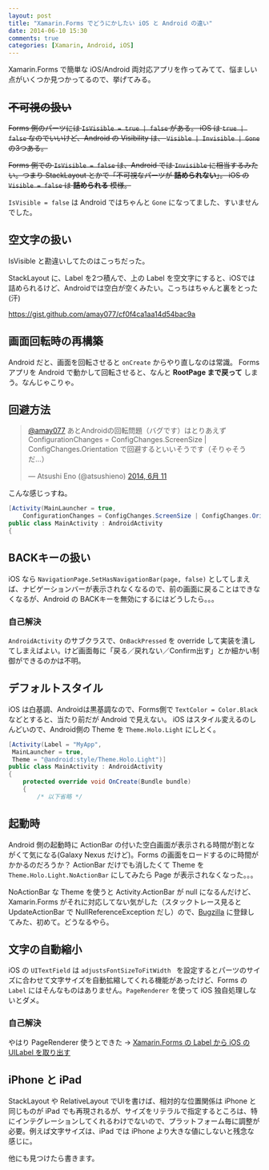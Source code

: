 ```yaml
---
layout: post
title: "Xamarin.Forms でどうにかしたい iOS と Android の違い"
date: 2014-06-10 15:30
comments: true
categories: [Xamarin, Android, iOS]
---
```

Xamarin.Forms で簡単な iOS/Android 両対応アプリを作ってみてて、悩ましい点がいくつか見つかってるので、挙げてみる。
<!--more-->

## ~~不可視の扱い~~

~~Forms 側のパーツには ``IsVisible = true | false`` がある。
iOS は ``true | false`` なのでいいけど、Android の Visibility は、 ``Visible | Invisible | Gone`` の3つある。~~

~~Forms 側での ``IsVisible = false`` は、Android では ``Invisible`` に相当するみたい。つまり StackLayout とかで「不可視なパーツが **詰められない**」。 iOS の ``Visible = false`` は **詰められる** 模様。~~

``IsVisible = false`` は Android ではちゃんと ``Gone`` になってました、すいませんでした。

## 空文字の扱い

IsVisible と勘違いしてたのはこっちだった。

StackLayout に、Label を2つ積んで、上の Label を空文字にすると、iOSでは詰められるけど、Androidでは空白が空くみたい。こっちはちゃんと裏をとった(汗)

https://gist.github.com/amay077/cf0f4ca1aa14d54bac9a


## 画面回転時の再構築

Android だと、画面を回転させると ``onCreate`` からやり直しなのは常識。
Forms アプリを Android で動かして回転させると、なんと **RootPage まで戻って** しまう。なんじゃこりゃ。

## 回避方法

<blockquote class="twitter-tweet" lang="ja"><p><a href="https://twitter.com/amay077">@amay077</a> あとAndroidの回転問題（バグです）はとりあえず ConfigurationChanges = ConfigChanges.ScreenSize | ConfigChanges.Orientation で回避するといいそうです（そりゃそうだ…）</p>&mdash; Atsushi Eno (@atsushieno) <a href="https://twitter.com/atsushieno/statuses/476645011602165760">2014, 6月 11</a></blockquote>
<script async src="//platform.twitter.com/widgets.js" charset="utf-8"></script>

こんな感じっすね。

```csharp MainActivity.cs
[Activity(MainLauncher = true, 
    ConfigurationChanges = ConfigChanges.ScreenSize | ConfigChanges.Orientation )]
public class MainActivity : AndroidActivity
{
```

## BACKキーの扱い

iOS なら ``NavigationPage.SetHasNavigationBar(page, false)`` としてしまえば、ナビゲーションバーが表示されなくなるので、前の画面に戻ることはできなくなるが、Android の BACKキーを無効にするにはどうしたら。。。

### 自己解決

``AndroidActivity`` のサブクラスで、``OnBackPressed`` を override して実装を潰してしまえばよい。けど画面毎に「戻る／戻れない／Confirm出す」とか細かい制御ができるのかは不明。

## デフォルトスタイル

iOS は白基調、Androidは黒基調なので、Forms側で ``TextColor = Color.Black`` などとすると、当たり前だが Android で見えない。
iOS はスタイル変えるのしんどいので、Android側の Theme を ``Theme.Holo.Light`` にしとく。

```csharp MainActivity.cs
[Activity(Label = "MyApp",  
 MainLauncher = true, 
 Theme = "@android:style/Theme.Holo.Light")]
public class MainActivity : AndroidActivity
{
    protected override void OnCreate(Bundle bundle)
    {
        /* 以下省略 */
```

## 起動時

Android 側の起動時に ActionBar の付いた空白画面が表示される時間が割とながくて気になる(Galaxy Nexus だけど)。Forms の画面をロードするのに時間がかかるのだろうか？
ActionBar だけでも消したくて Theme を ``Theme.Holo.Light.NoActionBar`` にしてみたら Page が表示されなくなった。。。

NoActionBar な Theme を使うと Activity.ActionBar が null になるんだけど、Xamarin.Forms がそれに対応してない気がした（スタックトレース見ると UpdateActionBar で NullReferenceException だし）ので、[Bugzilla](https://bugzilla.xamarin.com/buglist.cgi?product=Forms&component=Forms&resolution=---&list_id=92025) に登録してみた、初めて。どうなるやら。

## 文字の自動縮小

iOS の ``UITextField`` は ``adjustsFontSizeToFitWidth `` を設定するとパーツのサイズに合わせて文字サイズを自動拡縮してくれる機能があったけど、Forms の ``Label`` にはそんなものはありません。``PageRenderer`` を使って iOS 独自処理しないとダメ。

### 自己解決

やはり PageRenderer 使うとできた → [Xamarin.Forms の Label から iOS の UILabel を取り出す](http://qiita.com/amay077/items/8eaa595cc2fc88797b2f)

## iPhone と iPad

StackLayout や RelativeLayout でUIを書けば、相対的な位置関係は iPhone と同じものが iPad でも再現されるが、サイズをリテラルで指定するところは、特にインテグレーションしてくれるわけでないので、プラットフォーム毎に調整が必要。例えば文字サイズは、iPad では iPhone より大きな値にしないと残念な感じに。


他にも見つけたら書きます。
